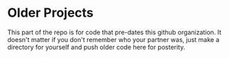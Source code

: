 # Older Projects

This part of the repo is for code that pre-dates this github organization. It doesn't matter if you don't remember who your partner was, just make a directory for yourself and push older code here for posterity.
